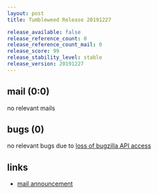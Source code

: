 ```yaml
---
layout: post
title: Tumbleweed Release 20191227

release_available: false
release_reference_count: 0
release_reference_count_mail: 0
release_score: 99
release_stability_level: stable
release_version: 20191227
---
```


## mail (0:0)

no relevant mails

## bugs (0)

<!--more-->

no relevant bugs due to [loss of bugzilla API access](https://bugzilla.opensuse.org/show_bug.cgi?id=1157722)



## links

- [mail announcement](https://lists.opensuse.org/opensuse-factory/2019-12/msg00218.html)
